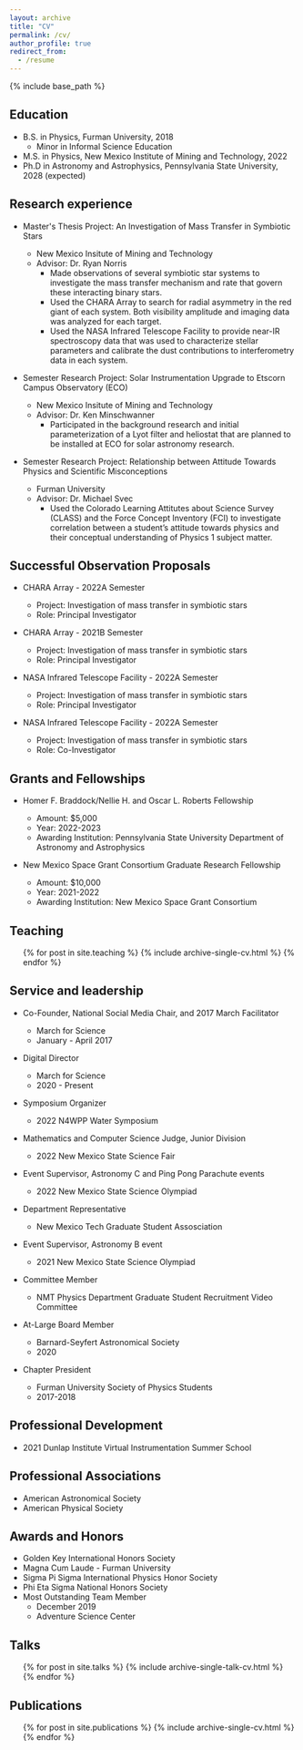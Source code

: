 ```yaml
---
layout: archive
title: "CV"
permalink: /cv/
author_profile: true
redirect_from:
  - /resume
---
```


{% include base_path %}

Education
-----

* B.S. in Physics, Furman University, 2018
  * Minor in Informal Science Education
* M.S. in Physics, New Mexico Institute of Mining and Technology, 2022
* Ph.D in Astronomy and Astrophysics, Pennsylvania State University, 2028 (expected)

Research experience
-----

* Master's Thesis Project: An Investigation of Mass Transfer in Symbiotic Stars
  * New Mexico Insitute of Mining and Technology
  * Advisor: Dr. Ryan Norris
     * Made observations of several symbiotic star systems to investigate the mass transfer mechanism and rate that govern these interacting binary stars.
     * Used the CHARA Array to search for radial asymmetry in the red giant of each system. Both visibility amplitude and imaging data was analyzed for each target.
     * Used the NASA Infrared Telescope Facility to provide near-IR spectroscopy data that was used to characterize stellar parameters and calibrate the dust contributions to interferometry data in each system.


* Semester Research Project: Solar Instrumentation Upgrade to Etscorn Campus Observatory (ECO)
  * New Mexico Insitute of Mining and Technology
  * Advisor: Dr. Ken Minschwanner
    * Participated in the background research and initial parameterization of a Lyot filter and heliostat that are planned to be installed at ECO for solar astronomy research.

* Semester Research Project: Relationship between Attitude Towards Physics and Scientific Misconceptions
  * Furman University
  * Advisor: Dr. Michael Svec
    * Used the Colorado Learning Attitutes about Science Survey (CLASS) and the Force Concept Inventory (FCI) to investigate correlation between a student’s attitude towards physics and their conceptual understanding of Physics 1 subject matter.
  
Successful Observation Proposals
-----

* CHARA Array - 2022A Semester
  * Project: Investigation of mass transfer in symbiotic stars
  * Role: Principal Investigator

* CHARA Array - 2021B Semester
  * Project: Investigation of mass transfer in symbiotic stars
  * Role: Principal Investigator

* NASA Infrared Telescope Facility - 2022A Semester
  * Project: Investigation of mass transfer in symbiotic stars
  * Role: Principal Investigator

* NASA Infrared Telescope Facility - 2022A Semester
  * Project: Investigation of mass transfer in symbiotic stars
  * Role: Co-Investigator

Grants and Fellowships
-----

* Homer F. Braddock/Nellie H. and Oscar L. Roberts Fellowship
  * Amount: $5,000
  * Year: 2022-2023
  * Awarding Institution: Pennsylvania State University Department of Astronomy and Astrophysics

* New Mexico Space Grant Consortium Graduate Research Fellowship
  * Amount: $10,000
  * Year: 2021-2022
  * Awarding Institution: New Mexico Space Grant Consortium

Teaching
-----

  <ul>{% for post in site.teaching %}
    {% include archive-single-cv.html %}
  {% endfor %}</ul>
  
Service and leadership
-----

* Co-Founder, National Social Media Chair, and 2017 March Facilitator
  * March for Science
  * January - April 2017

* Digital Director
  * March for Science
  * 2020 - Present

* Symposium Organizer
  * 2022 N4WPP Water Symposium

* Mathematics and Computer Science Judge, Junior Division
  * 2022 New Mexico State Science Fair

* Event Supervisor, Astronomy C and Ping Pong Parachute events
  * 2022 New Mexico State Science Olympiad

* Department Representative
  * New Mexico Tech Graduate Student Assosciation

* Event Supervisor, Astronomy B event
  * 2021 New Mexico State Science Olympiad

* Committee Member
  * NMT Physics Department Graduate Student Recruitment Video Committee
  
* At-Large Board Member
  * Barnard-Seyfert Astronomical Society
  * 2020

* Chapter President
  * Furman University Society of Physics Students
  * 2017-2018

Professional Development
-----

* 2021 Dunlap Institute Virtual Instrumentation Summer School

Professional Associations
-----

* American Astronomical Society
* American Physical Society

Awards and Honors
-----

* Golden Key International Honors Society
* Magna Cum Laude - Furman University
* Sigma Pi Sigma International Physics Honor Society
* Phi Eta Sigma National Honors Society
* Most Outstanding Team Member
  * December 2019
  * Adventure Science Center

Talks
-----

  <ul>{% for post in site.talks %}
    {% include archive-single-talk-cv.html %}
  {% endfor %}</ul>

Publications
-----

  <ul>{% for post in site.publications %}
    {% include archive-single-cv.html %}
  {% endfor %}</ul>
